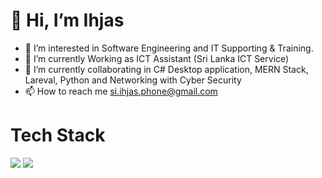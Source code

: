 # 👋 Hi, I’m Ihjas
- 👀 I’m interested in Software Engineering and IT Supporting & Training.
- 🌱 I’m currently Working as ICT Assistant (Sri Lanka ICT Service)
- 💞️ I’m currently collaborating in C# Desktop application, MERN Stack, Lareval, Python and Networking with Cyber Security
- 📫 How to reach me si.ihjas.phone@gmail.com

# Tech Stack
<img src="https://img.shields.io/badge/VSCode-0078D4?style=for-the-badge&logo=visual%20studio%20code&logoColor=blue" />
<img src="https://img.shields.io/badge/Visual_Studio-5C2D91?style=for-the-badge&logo=visual%20studio&logoColor=purple" />

<!---
SIIA-SE/SIIA-SE is a ✨ special ✨ repository because its `README.md` (this file) appears on your GitHub profile.
You can click the Preview link to take a look at your changes.
--->
